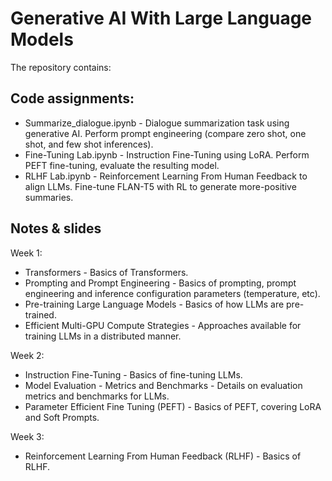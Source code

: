 # Generative AI With Large Language Models

The repository contains:
## Code assignments:
 - Summarize_dialogue.ipynb - Dialogue summarization task using generative AI. Perform prompt engineering (compare zero shot, one shot, and few shot inferences).
 - Fine-Tuning Lab.ipynb - Instruction Fine-Tuning using LoRA. Perform PEFT fine-tuning, evaluate the resulting model.
 - RLHF Lab.ipynb - Reinforcement Learning From Human Feedback to align LLMs. Fine-tune FLAN-T5 with RL to generate more-positive summaries.

## Notes & slides
Week 1:
  - Transformers - Basics of Transformers.
  - Prompting and Prompt Engineering - Basics of prompting, prompt engineering and inference configuration parameters (temperature, etc).
  - Pre-training Large Language Models - Basics of how LLMs are pre-trained.
  - Efficient Multi-GPU Compute Strategies - Approaches available for training LLMs in a distributed manner.

Week 2:
  - Instruction Fine-Tuning - Basics of fine-tuning LLMs.
  - Model Evaluation - Metrics and Benchmarks - Details on evaluation metrics and benchmarks for LLMs.
  - Parameter Efficient Fine Tuning (PEFT) - Basics of PEFT, covering LoRA and Soft Prompts.

Week 3:
  - Reinforcement Learning From Human Feedback (RLHF) - Basics of RLHF.
